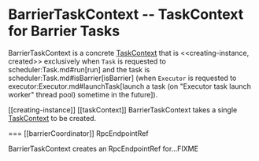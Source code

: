 # BarrierTaskContext -- TaskContext for Barrier Tasks

BarrierTaskContext is a concrete [TaskContext](TaskContext.md) that is <<creating-instance, created>> exclusively when `Task` is requested to scheduler:Task.md#run[run] and the task is scheduler:Task.md#isBarrier[isBarrier] (when `Executor` is requested to executor:Executor.md#launchTask[launch a task (on "Executor task launch worker" thread pool) sometime in the future]).

[[creating-instance]]
[[taskContext]]
BarrierTaskContext takes a single [TaskContext](TaskContext.md) to be created.

=== [[barrierCoordinator]] RpcEndpointRef

BarrierTaskContext creates an RpcEndpointRef for...FIXME
